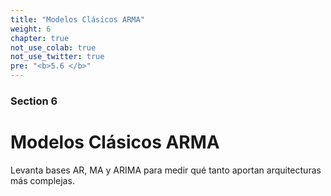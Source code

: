 ```yaml
---
title: "Modelos Clásicos ARMA"
weight: 6
chapter: true
not_use_colab: true
not_use_twitter: true
pre: "<b>5.6 </b>"
---
```


### Section 6
# Modelos Clásicos ARMA

Levanta bases AR, MA y ARIMA para medir qué tanto aportan arquitecturas más complejas.
